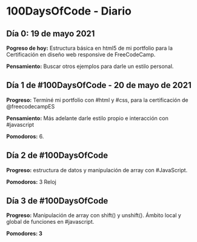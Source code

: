 # 100DaysOfCode - Diario

## Día 0: 19 de mayo 2021

**Pogreso de hoy:** Estructura básica en html5 de mi portfolio para la Certificación en diseño web responsive de FreeCodeCamp.

**Pensamiento:** Buscar otros ejemplos para darle un estilo personal.

## Día 1 de #100DaysOfCode - 20 de mayo de 2021

**Progreso:** Terminé mi portfolio con #html y #css, para la certificación de 
@freecodecampES

**Pensamiento:** Más adelante darle estilo propio e interacción con #javascript 

**Pomodoros:** 6.

## Día 2 de #100DaysOfCode 

**Progreso:** estructura de datos y manipulación de array con #JavaScript.

**Pomodoros:** 3 Reloj

## Día 3 de #100DaysOfCode 

**Progreso:** Manipulación de array con shift() y unshift(). Ámbito local y global de funciones en #javascript.  

**Pomodores: 3**


